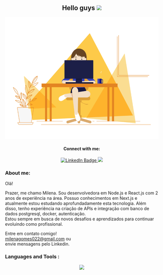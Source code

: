 <div id="header" align="center">
<div align="center">
<h2> Hello guys <img src="https://media.giphy.com/media/hvRJCLFzcasrR4ia7z/giphy.gif" width="25px"></h2>
</div>
  <img src="src/milenagms.gif" width="700" height="400"/>
</div>
<div align="center">

#### Connect with me:
   <a href="https://www.linkedin.com/in/milena-ferreira-gomes/">
      <img src="https://img.shields.io/badge/LinkedIn-blue?style=for-the-badge&logo=linkedin&logoColor=white" alt="LinkedIn Badge"/>
   </a>
   <a href="https://www.instagram.com/miillena_gomes/" target="blank">
      <img src="https://img.shields.io/badge/instagram-purple?style=for-the-badge&logo=instagram&logoColor=yellow" />
   </a>
</div>

### About me:
Olá!

Prazer, me chamo Milena. Sou desenvolvedora em Node.js e React.js com 2 anos de experiência na área. Possuo conhecimentos em Next.js e atualmente estou estudando aprofundadamente esta tecnologia. Além disso, tenho experiência na criação de APIs e integração com banco de dados postgresql, docker, autenticação. <br>
Estou sempre em busca de novos desafios e aprendizados para continuar evoluindo como profissional.

Entre em contato comigo!<br>
milenagomes022@gmail.com ou <br>
envie mensagens pelo Linkedin. <br>

### Languages and Tools :
<p align="center">
  <a href="https://skillicons.dev">
    <img src="https://skillicons.dev/icons?i=js,html,css,python,typescript,mysql,git,nodejs,linux,jenkins,gcp,docker" />
  </a>
</p>
